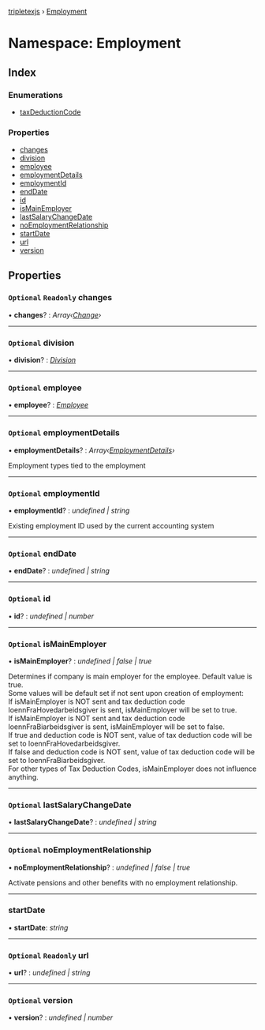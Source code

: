[tripletexjs](../README.md) › [Employment](employment.md)

# Namespace: Employment

## Index

### Enumerations

* [taxDeductionCode](../enums/employment.taxdeductioncode.md)

### Properties

* [changes](employment.md#optional-readonly-changes)
* [division](employment.md#optional-division)
* [employee](employment.md#optional-employee)
* [employmentDetails](employment.md#optional-employmentdetails)
* [employmentId](employment.md#optional-employmentid)
* [endDate](employment.md#optional-enddate)
* [id](employment.md#optional-id)
* [isMainEmployer](employment.md#optional-ismainemployer)
* [lastSalaryChangeDate](employment.md#optional-lastsalarychangedate)
* [noEmploymentRelationship](employment.md#optional-noemploymentrelationship)
* [startDate](employment.md#startdate)
* [url](employment.md#optional-readonly-url)
* [version](employment.md#optional-version)

## Properties

### `Optional` `Readonly` changes

• **changes**? : *Array‹[Change](change.md)›*

___

### `Optional` division

• **division**? : *[Division](../interfaces/division.md)*

___

### `Optional` employee

• **employee**? : *[Employee](employee.md)*

___

### `Optional` employmentDetails

• **employmentDetails**? : *Array‹[EmploymentDetails](employmentdetails.md)›*

Employment types tied to the employment

___

### `Optional` employmentId

• **employmentId**? : *undefined | string*

Existing employment ID used by the current accounting system

___

### `Optional` endDate

• **endDate**? : *undefined | string*

___

### `Optional` id

• **id**? : *undefined | number*

___

### `Optional` isMainEmployer

• **isMainEmployer**? : *undefined | false | true*

Determines if company is main employer for the employee. Default value is true.<br />Some values will be default set if not sent upon creation of employment: <br/> If isMainEmployer is NOT sent and tax deduction code loennFraHovedarbeidsgiver is sent, isMainEmployer will be set to true. <br /> If isMainEmployer is NOT sent and tax deduction code loennFraBiarbeidsgiver is sent, isMainEmployer will be set to false. <br /> If true and deduction code is NOT sent, value of tax deduction code will be set to loennFraHovedarbeidsgiver. <br /> If false and deduction code is NOT sent, value of tax deduction code will be set to loennFraBiarbeidsgiver. <br /> For other types of Tax Deduction Codes, isMainEmployer does not influence anything.

___

### `Optional` lastSalaryChangeDate

• **lastSalaryChangeDate**? : *undefined | string*

___

### `Optional` noEmploymentRelationship

• **noEmploymentRelationship**? : *undefined | false | true*

Activate pensions and other benefits with no employment relationship.

___

###  startDate

• **startDate**: *string*

___

### `Optional` `Readonly` url

• **url**? : *undefined | string*

___

### `Optional` version

• **version**? : *undefined | number*
